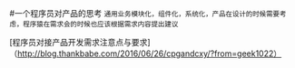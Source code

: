 #一个程序员对产品的思考
`通用业务模块化，组件化，系统化，产品在设计的时候需要考虑，程序猿在需求会的时候也应该根据需求内容提出建议`

[程序员对接产品开发需求注意点与要求]（http://blog.thankbabe.com/2016/06/26/cpgandcxy/?from=geek1022）